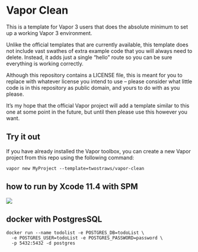 # Vapor Clean

This is a template for Vapor 3 users that does the absolute minimum to set up a working Vapor 3 environment.

Unlike the official templates that are currently available, this template does not include vast swathes of extra example code that you will always need to delete. Instead, it adds just a single “hello” route so you can be sure everything is working correctly.

Although this repository contains a LICENSE file, this is meant for you to replace with whatever license you intend to use – please consider what little code is in this repository as public domain, and yours to do with as you please.

It’s my hope that the official Vapor project will add a template similar to this one at some point in the future, but until then please use this however you want.

## Try it out

If you have already installed the Vapor toolbox, you can create a new Vapor project from this repo using the following command:

    vapor new MyProject --template=twostraws/vapor-clean

## how to run by Xcode 11.4 with SPM
![](https://user-images.githubusercontent.com/1342803/59302875-f82ea180-8c62-11e9-983b-3c00888789a0.png)


## docker with PostgresSQL

```
docker run --name todolist -e POSTGRES_DB=todoList \
  -e POSTGRES_USER=todoList -e POSTGRES_PASSWORD=password \
  -p 5432:5432 -d postgres
```

